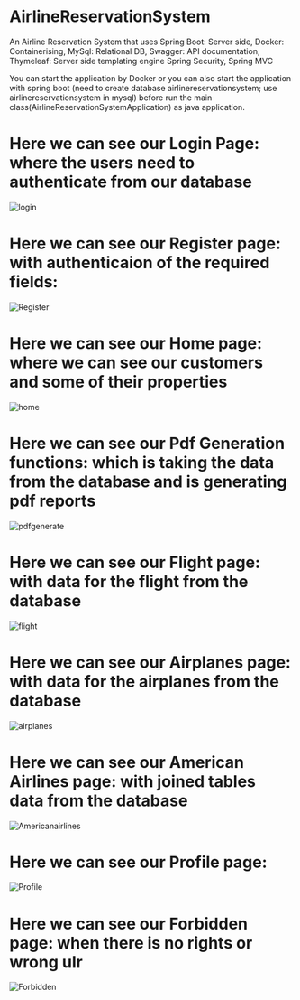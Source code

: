 # AirlineReservationSystem
An Airline Reservation System that uses 
Spring Boot: Server side,
Docker: Containerising,
MySql: Relational DB,
Swagger: API documentation,
Thymeleaf: Server side templating engine
Spring Security, Spring MVC

You can start the application by Docker or
you can also start the application with spring boot
(need to 
create database airlinereservationsystem; 
use airlinereservationsystem in mysql) 
before run the main class(AirlineReservationSystemApplication) 
as java application.



# Here we can see our Login Page: where the users need to authenticate from our database
![login](https://user-images.githubusercontent.com/755058/92995864-d0865300-f50f-11ea-823c-9b0597d2d055.png)

# Here we can see our Register page: with authenticaion of the required fields:
![Register](https://user-images.githubusercontent.com/755058/92995880-ff042e00-f50f-11ea-8372-fc46b8de9611.png)

# Here we can see our Home page: where we can see our customers and some of their properties
![home](https://user-images.githubusercontent.com/755058/92995893-21964700-f510-11ea-8fdb-82f97838beef.png)

# Here we can see our Pdf Generation functions: which is taking the data from the database and is generating pdf reports
![pdfgenerate](https://user-images.githubusercontent.com/755058/92995949-7f2a9380-f510-11ea-8b9d-5dff245e74fc.png)


# Here we can see our Flight page: with data for the flight from the database
![flight](https://user-images.githubusercontent.com/755058/92995902-35da4400-f510-11ea-8b65-30e68e9ee47e.png)

# Here we can see our Airplanes page: with data for the airplanes from the database
![airplanes](https://user-images.githubusercontent.com/755058/92995909-45598d00-f510-11ea-897a-768ff14b9904.png)


# Here we can see our American Airlines page: with joined tables data from the database
![Americanairlines](https://user-images.githubusercontent.com/755058/92995916-4ee2f500-f510-11ea-9514-8aca1335fd69.png)

# Here we can see our Profile page:
![Profile](https://user-images.githubusercontent.com/755058/92995928-602c0180-f510-11ea-9950-9995320d774c.png)

# Here we can see our Forbidden page: when there is no rights or wrong ulr
![Forbidden](https://user-images.githubusercontent.com/755058/92995935-7043e100-f510-11ea-99a4-cc33bd74ded5.png)

